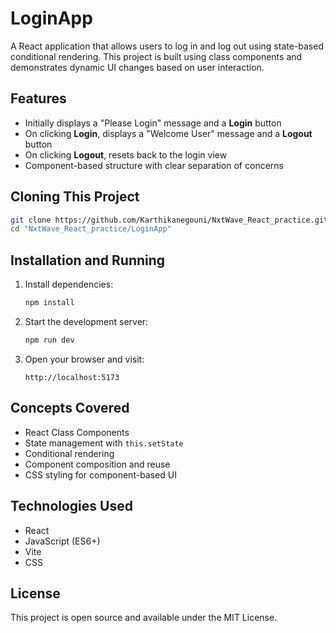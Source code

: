 # LoginApp

A React application that allows users to log in and log out using state-based conditional rendering. This project is built using class components and demonstrates dynamic UI changes based on user interaction.

## Features

- Initially displays a "Please Login" message and a **Login** button  
- On clicking **Login**, displays a "Welcome User" message and a **Logout** button  
- On clicking **Logout**, resets back to the login view  
- Component-based structure with clear separation of concerns

## Cloning This Project

```bash
git clone https://github.com/Karthikanegouni/NxtWave_React_practice.git
cd "NxtWave_React_practice/LoginApp"
```

## Installation and Running

1. Install dependencies:

   ```bash
   npm install
   ```

2. Start the development server:

   ```bash
   npm run dev
   ```

3. Open your browser and visit:

   ```
   http://localhost:5173
   ```

## Concepts Covered

- React Class Components  
- State management with `this.setState`  
- Conditional rendering  
- Component composition and reuse  
- CSS styling for component-based UI

## Technologies Used

- React  
- JavaScript (ES6+)  
- Vite  
- CSS

## License

This project is open source and available under the MIT License.
